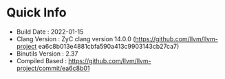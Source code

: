 # Quick Info
* Build Date : 2022-01-15
* Clang Version : ZyC clang version 14.0.0 (https://github.com/llvm/llvm-project ea6c8b013e4881cbfa590a413c9903143cb27ca7)
* Binutils Version : 2.37
* Compiled Based : https://github.com/llvm/llvm-project/commit/ea6c8b01

